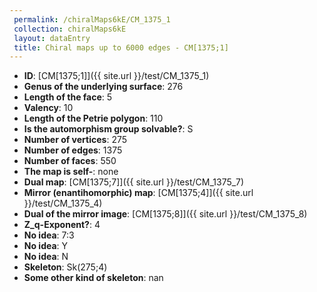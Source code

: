 ```yaml
--- 
 permalink: /chiralMaps6kE/CM_1375_1 
 collection: chiralMaps6kE
 layout: dataEntry
 title: Chiral maps up to 6000 edges - CM[1375;1]
---
```


- **ID**: [CM[1375;1]]({{ site.url }}/test/CM_1375_1)
- **Genus of the underlying surface**: 276
- **Length of the face**: 5
- **Valency**: 10
- **Length of the Petrie polygon**: 110
- **Is the automorphism group solvable?**: S
- **Number of vertices**: 275
- **Number of edges**: 1375
- **Number of faces**: 550
- **The map is self-**: none
- **Dual map**: [CM[1375;7]]({{ site.url }}/test/CM_1375_7)
- **Mirror (enantihomorphic) map**: [CM[1375;4]]({{ site.url }}/test/CM_1375_4)
- **Dual of the mirror image**: [CM[1375;8]]({{ site.url }}/test/CM_1375_8)
- **Z_q-Exponent?**: 4
- **No idea**:  7:3
- **No idea**: Y
- **No idea**: N
- **Skeleton**: Sk(275;4)
- **Some other kind of skeleton**: nan
